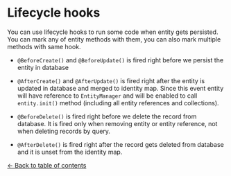 # Lifecycle hooks

You can use lifecycle hooks to run some code when entity gets persisted. You can mark any of
entity methods with them, you can also mark multiple methods with same hook.

- `@BeforeCreate()` and `@BeforeUpdate()` is fired right before we persist the entity in database

- `@AfterCreate()` and `@AfterUpdate()` is fired right after the entity is updated in database and 
merged to identity map. Since this event entity will have reference to `EntityManager` and will be 
enabled to call `entity.init()` method (including all entity references and collections).

- `@BeforeDelete()` is fired right before we delete the record from database. It is fired only when
removing entity or entity reference, not when deleting records by query. 

- `@AfterDelete()` is fired right after the record gets deleted from database and it is unset from 
the identity map.

[&larr; Back to table of contents](https://b4nan.github.io/mikro-orm/#table-of-contents)
